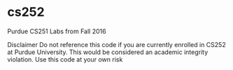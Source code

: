 # cs252

Purdue CS251 Labs from Fall 2016

Disclaimer Do not reference this code if you are currently enrolled in CS252 at Purdue University. This would be considered an academic integrity violation. Use this code at your own risk
